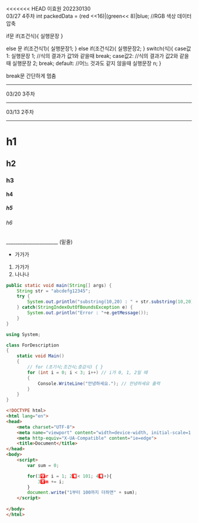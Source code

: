 <<<<<<< HEAD
이효원 202230130 <br>
03/27 4주차
int packedData = (red <<16)|(green<< 8)|blue; //RGB 색상 데이터 압축

if문
if(조건식){
    실행문장 
}

else 문
if(조건식1){
    실행문장1;
}
else if(조건식2){
    실행문장2;
}
switch(식){
    case값1:
    실행문장 1; //식의 결과가 값1와 같을때
    break;
     case값2:   //식의 결과가 값2와 같을때
    실행문장 2; 
    break;
    default:    //어느 것과도 같지 않을때
    실행문장 n;
}

break문
간단하게 멈춤


___________________________________
03/20 3주차


______________________
03/13 2주차
______________________
# h1 
## h2
### h3
#### h4
##### h5
###### h6

______________________ (밑줄)

* 가가가

1. 가가가
2. 나나나

```java 
public static void main(String[] args) {		
	String str = "abcdefg12345";
	try {
		System.out.println("substring(10,20) : " + str.substring(10,20));
	} catch(StringIndexOutOfBoundsException e) {
		System.out.println("Error : "+e.getMessage());
	}		
}
```


``` c# //for문 16
using System;

class ForDescription
{
    static void Main()
    {
        // for (초기식;조건식;증감식) { }
        for (int i = 0; i < 3; i++) // i가 0, 1, 2일 때 
        {
            Console.WriteLine("안녕하세요."); // 안녕하세요 출력
        }
    }
}
```

```html //html for문
<!DOCTYPE html>
<html lang="en">
<head>
    <meta charset="UTF-8">
    <meta name="viewport" content="width=device-width, initial-scale=1.0">
    <meta http-equiv="X-UA-Compatible" content="ie=edge">
    <title>Document</title>
</head>
<body>
    <script>
        var sum = 0;

        for(1️⃣var i = 1; 2️⃣i < 101; 4️⃣i++){
            3️⃣sum += i;
        }
        document.write("1부터 100까지 더하면" + sum);
    </script>
    
</body>
</html>
